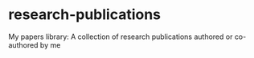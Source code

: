 # research-publications
My papers library: A collection of research publications authored or co-authored by me
